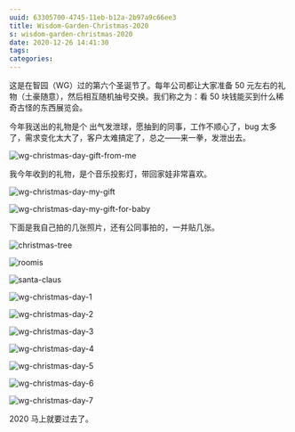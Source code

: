 ```yaml
---
uuid: 63305700-4745-11eb-b12a-2b97a9c66ee3
title: Wisdom-Garden-Christmas-2020
s: wisdom-garden-christmas-2020
date: 2020-12-26 14:41:30
tags:
categories:
---
```




这是在智园（WG）过的第六个圣诞节了。每年公司都让大家准备 50 元左右的礼物（土豪随意），然后相互随机抽号交换。我们称之为：看 50 块钱能买到什么稀奇古怪的东西展览会。



今年我送出的礼物是个 出气发泄球，愿抽到的同事，工作不顺心了，bug 太多了，需求变化太大了，客户太难搞定了，总之——来一拳，发泄出去。

![wg-christmas-day-gift-from-me](https://blog-assets.liupei.xin/assets/wisdom-garden-christmas-2020/wg-christmas-day-gift-from-me.jpg-public)



我今年收到的礼物，是个音乐投影灯，带回家娃非常喜欢。

![wg-christmas-day-my-gift](https://blog-assets.liupei.xin/assets/wisdom-garden-christmas-2020/wg-christmas-day-my-gift.jpg-public)


![wg-christmas-day-my-gift-for-baby](https://blog-assets.liupei.xin/assets/wisdom-garden-christmas-2020/wg-christmas-day-my-gift-for-baby.jpg-public)

下面是我自己拍的几张照片，还有公同事拍的，一并贴几张。



![christmas-tree](https://blog-assets.liupei.xin/assets/wisdom-garden-christmas-2020/christmas-tree.jpg-public)



![roomis](https://blog-assets.liupei.xin/assets/wisdom-garden-christmas-2020/roomis.JPG-public)



![santa-claus](https://blog-assets.liupei.xin/assets/wisdom-garden-christmas-2020/santa-claus.JPG-public)



![wg-christmas-day-1](https://blog-assets.liupei.xin/assets/wisdom-garden-christmas-2020/wg-christmas-day-1.jpg-public)

![wg-christmas-day-2](https://blog-assets.liupei.xin/assets/wisdom-garden-christmas-2020/wg-christmas-day-2.jpg-public)

![wg-christmas-day-3](https://blog-assets.liupei.xin/assets/wisdom-garden-christmas-2020/wg-christmas-day-3.jpg-public)

![wg-christmas-day-4](https://blog-assets.liupei.xin/assets/wisdom-garden-christmas-2020/wg-christmas-day-4.jpg-public)

![wg-christmas-day-5](https://blog-assets.liupei.xin/assets/wisdom-garden-christmas-2020/wg-christmas-day-5.jpg-public)

![wg-christmas-day-6](https://blog-assets.liupei.xin/assets/wisdom-garden-christmas-2020/wg-christmas-day-6.jpg-public)

![wg-christmas-day-7](https://blog-assets.liupei.xin/assets/wisdom-garden-christmas-2020/wg-christmas-day-7.JPG-public)





2020 马上就要过去了。